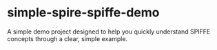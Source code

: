# simple-spire-spiffe-demo
A simple demo project designed to help you quickly understand SPIFFE concepts through a clear, simple example.

